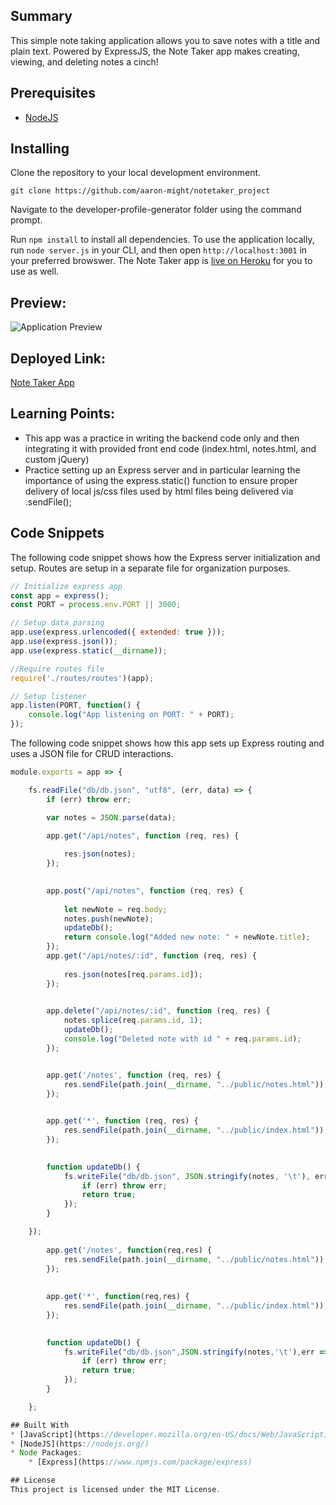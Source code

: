 
## Summary
This simple note taking application allows you to save notes with a title and plain text. Powered by ExpressJS, the Note Taker app makes creating, viewing, and deleting notes a cinch!

## Prerequisites
* [NodeJS](https://nodejs.org/)

## Installing

Clone the repository to your local development environment.

```
git clone https://github.com/aaron-might/notetaker_project
```

Navigate to the developer-profile-generator folder using the command prompt.

Run `npm install` to install all dependencies. To use the application locally, run `node server.js` in your CLI, and then open `http://localhost:3001` in your preferred browswer. The Note Taker app is [live on Heroku](https://ancient-island-64359.herokuapp.com/) for you to use as well.

## Preview:
![Application Preview](demo.gif)

## Deployed Link:
[Note Taker App](https://ancient-island-64359.herokuapp.com//)

## Learning Points:
* This app was a practice in writing the backend code only and then integrating it with provided front end code (index.html, notes.html, and custom jQuery)
* Practice setting up an Express server and in particular learning the importance of using the express.static() function to ensure proper delivery of local js/css files used by html files being delivered via .sendFile();


## Code Snippets

The following code snippet shows how the Express server initialization and setup. Routes are setup in a separate file for organization purposes.

```javascript
// Initialize express app
const app = express();
const PORT = process.env.PORT || 3000;

// Setup data parsing
app.use(express.urlencoded({ extended: true }));
app.use(express.json());
app.use(express.static(__dirname));

//Require routes file
require('./routes/routes')(app);

// Setup listener
app.listen(PORT, function() {
    console.log("App listening on PORT: " + PORT);
});  
```

The following code snippet shows how this app sets up Express routing and uses a JSON file for CRUD interactions.

```javascript
module.exports = app => {

    fs.readFile("db/db.json", "utf8", (err, data) => {
        if (err) throw err;

        var notes = JSON.parse(data);

        app.get("/api/notes", function (req, res) {
  
            res.json(notes);
        });

 
        app.post("/api/notes", function (req, res) {
          
            let newNote = req.body;
            notes.push(newNote);
            updateDb();
            return console.log("Added new note: " + newNote.title);
        });
        app.get("/api/notes/:id", function (req, res) {
          
            res.json(notes[req.params.id]);
        });

        
        app.delete("/api/notes/:id", function (req, res) {
            notes.splice(req.params.id, 1);
            updateDb();
            console.log("Deleted note with id " + req.params.id);
        });


        app.get('/notes', function (req, res) {
            res.sendFile(path.join(__dirname, "../public/notes.html"));
        });

     
        app.get('*', function (req, res) {
            res.sendFile(path.join(__dirname, "../public/index.html"));
        });

      
        function updateDb() {
            fs.writeFile("db/db.json", JSON.stringify(notes, '\t'), err => {
                if (err) throw err;
                return true;
            });
        }

    });
         
        app.get('/notes', function(req,res) {
            res.sendFile(path.join(__dirname, "../public/notes.html"));
        });
        
     
        app.get('*', function(req,res) {
            res.sendFile(path.join(__dirname, "../public/index.html"));
        });

     
        function updateDb() {
            fs.writeFile("db/db.json",JSON.stringify(notes,'\t'),err => {
                if (err) throw err;
                return true;
            });
        }

    };

## Built With
* [JavaScript](https://developer.mozilla.org/en-US/docs/Web/JavaScript)
* [NodeJS](https://nodejs.org/)
* Node Packages:
    * [Express](https://www.npmjs.com/package/express)

## License
This project is licensed under the MIT License.